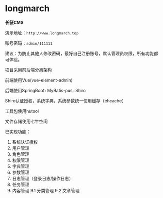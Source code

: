 # longmarch

**长征CMS**

演示地址：`http://www.longmarch.top`

账号密码：`admin/111111`

建议：为防止其他人修改密码，最好自己注册账号，默认管理员权限，所有功能都可体验。

项目采用前后端分离架构

前端使用Vue(vue-element-admin)

后端使用SpringBoot+MyBatis-pus+Shiro

Shiro认证授权，系统字典，系统参数统一使用缓存（ehcache）

工具包使用hutool

文件存储使用七牛空间

已实现功能：
1. 系统认证授权
2. 用户管理
3. 角色管理
4. 权限管理
5. 字典管理
6. 参数管理
7. 日志管理（登录日志/操作日志）
8. 任务管理
9. 内容管理
    9.1 分类管理
    9.2 文章管理
